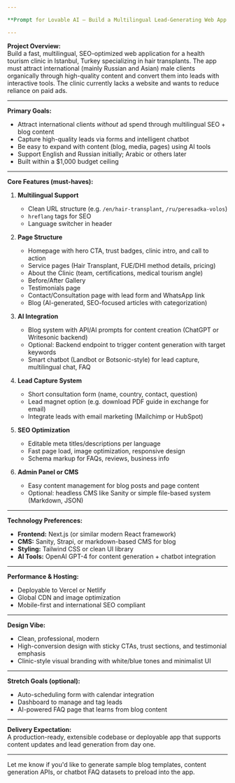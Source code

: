 ```yaml
---

**Prompt for Lovable AI – Build a Multilingual Lead-Generating Web App for Hair Transplant Clinic**

---
```


**Project Overview:**  
Build a fast, multilingual, SEO-optimized web application for a health tourism clinic in Istanbul, Turkey specializing in hair transplants. The app must attract international (mainly Russian and Asian) male clients organically through high-quality content and convert them into leads with interactive tools. The clinic currently lacks a website and wants to reduce reliance on paid ads.

---

**Primary Goals:**  
- Attract international clients *without* ad spend through multilingual SEO + blog content  
- Capture high-quality leads via forms and intelligent chatbot  
- Be easy to expand with content (blog, media, pages) using AI tools  
- Support English and Russian initially; Arabic or others later  
- Built within a $1,000 budget ceiling

---

**Core Features (must-haves):**

1. **Multilingual Support**
   - Clean URL structure (e.g. `/en/hair-transplant`, `/ru/peresadka-volos`)
   - `hreflang` tags for SEO
   - Language switcher in header

2. **Page Structure**
   - Homepage with hero CTA, trust badges, clinic intro, and call to action
   - Service pages (Hair Transplant, FUE/DHI method details, pricing)
   - About the Clinic (team, certifications, medical tourism angle)
   - Before/After Gallery
   - Testimonials page
   - Contact/Consultation page with lead form and WhatsApp link
   - Blog (AI-generated, SEO-focused articles with categorization)

3. **AI Integration**
   - Blog system with API/AI prompts for content creation (ChatGPT or Writesonic backend)
   - Optional: Backend endpoint to trigger content generation with target keywords
   - Smart chatbot (Landbot or Botsonic-style) for lead capture, multilingual chat, FAQ

4. **Lead Capture System**
   - Short consultation form (name, country, contact, question)
   - Lead magnet option (e.g. download PDF guide in exchange for email)
   - Integrate leads with email marketing (Mailchimp or HubSpot)

5. **SEO Optimization**
   - Editable meta titles/descriptions per language
   - Fast page load, image optimization, responsive design
   - Schema markup for FAQs, reviews, business info

6. **Admin Panel or CMS**
   - Easy content management for blog posts and page content
   - Optional: headless CMS like Sanity or simple file-based system (Markdown, JSON)

---

**Technology Preferences:**
- **Frontend:** Next.js (or similar modern React framework)
- **CMS:** Sanity, Strapi, or markdown-based CMS for blog
- **Styling:** Tailwind CSS or clean UI library
- **AI Tools:** OpenAI GPT-4 for content generation + chatbot integration

---

**Performance & Hosting:**
- Deployable to Vercel or Netlify
- Global CDN and image optimization
- Mobile-first and international SEO compliant

---

**Design Vibe:**
- Clean, professional, modern
- High-conversion design with sticky CTAs, trust sections, and testimonial emphasis
- Clinic-style visual branding with white/blue tones and minimalist UI

---

**Stretch Goals (optional):**
- Auto-scheduling form with calendar integration
- Dashboard to manage and tag leads
- AI-powered FAQ page that learns from blog content

---

**Delivery Expectation:**  
A production-ready, extensible codebase or deployable app that supports content updates and lead generation from day one.

---

Let me know if you'd like to generate sample blog templates, content generation APIs, or chatbot FAQ datasets to preload into the app.